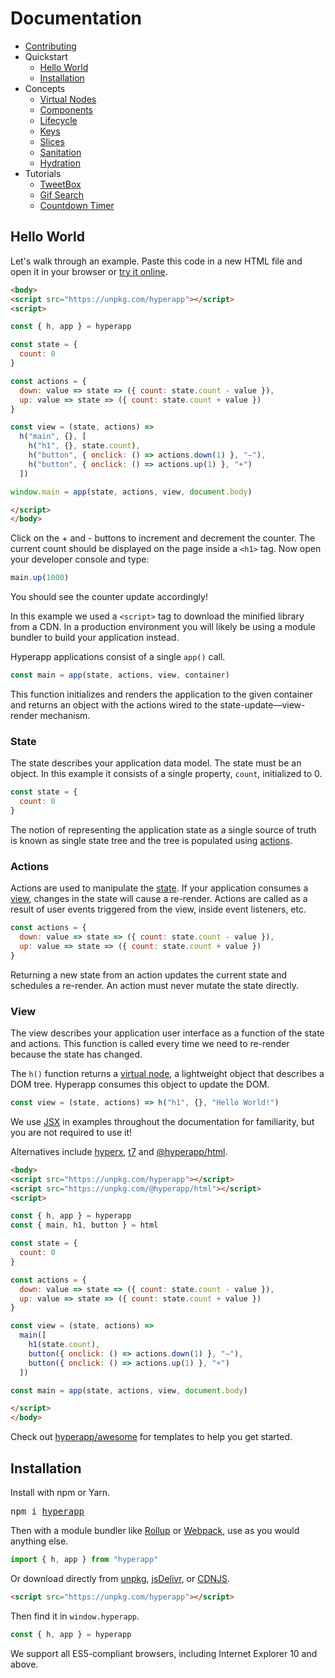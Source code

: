 # Documentation

* [Contributing](CONTRIBUTING.md)
* Quickstart
  * [Hello World](#hello-world)
  * [Installation](#installation)
* Concepts
  * [Virtual Nodes](vnodes.md)
  * [Components](components.md)
  * [Lifecycle](lifecycle.md)
  * [Keys](keys.md)
  * [Slices](slices.md)
  * [Sanitation](sanitation.md)
  * [Hydration](hydration.md)
* Tutorials
  * [TweetBox](tweetbox.md)
  * [Gif Search](gif-search.md)
  * [Countdown Timer](countdown-timer.md)

## Hello World

Let's walk through an example. Paste this code in a new HTML file and open it in your browser or [try it online](https://codepen.io/hyperapp/pen/zNxZLP?editors=0010).

```html
<body>
<script src="https://unpkg.com/hyperapp"></script>
<script>

const { h, app } = hyperapp

const state = {
  count: 0
}

const actions = {
  down: value => state => ({ count: state.count - value }),
  up: value => state => ({ count: state.count + value })
}

const view = (state, actions) =>
  h("main", {}, [
    h("h1", {}, state.count),
    h("button", { onclick: () => actions.down(1) }, "–"),
    h("button", { onclick: () => actions.up(1) }, "+")
  ])

window.main = app(state, actions, view, document.body)

</script>
</body>
```

Click on the + and - buttons to increment and decrement the counter. The current count should be displayed on the page inside a `<h1>` tag. Now open your developer console and type:

```js
main.up(1000)
```

You should see the counter update accordingly!

In this example we used a `<script>` tag to download the minified library from a CDN. In a production environment you will likely be using a module bundler to build your application instead.

Hyperapp applications consist of a single `app()` call.

```js
const main = app(state, actions, view, container)
```

This function initializes and renders the application to the given container and returns an object with the actions wired to the state-update—view-render mechanism.

### State

The state describes your application data model. The state must be an object. In this example it consists of a single property, `count`, initialized to 0.

```js
const state = {
  count: 0
}
```

The notion of representing the application state as a single source of truth is known as single state tree and the tree is populated using [actions](#actions).

### Actions

Actions are used to manipulate the [state](#state). If your application consumes a [view](#view), changes in the state will cause a re-render. Actions are called as a result of user events triggered from the view, inside event listeners, etc.

```js
const actions = {
  down: value => state => ({ count: state.count - value }),
  up: value => state => ({ count: state.count + value })
}
```

Returning a new state from an action updates the current state and schedules a re-render. An action must never mutate the state directly.

### View

The view describes your application user interface as a function of the state and actions. This function is called every time we need to re-render because the state has changed.

The `h()` function returns a [virtual node](vnodes.md), a lightweight object that describes a DOM tree. Hyperapp consumes this object to update the DOM.

```js
const view = (state, actions) => h("h1", {}, "Hello World!")
```

We use [JSX](https://facebook.github.io/jsx/) in examples throughout the documentation for familiarity, but you are not required to use it!

Alternatives include [hyperx](https://github.com/choojs/hyperx), [t7](https://github.com/trueadm/t7) and [@hyperapp/html](https://github.com/hyperapp/html).

```html
<body>
<script src="https://unpkg.com/hyperapp"></script>
<script src="https://unpkg.com/@hyperapp/html"></script>
<script>

const { h, app } = hyperapp
const { main, h1, button } = html

const state = {
  count: 0
}

const actions = {
  down: value => state => ({ count: state.count - value }),
  up: value => state => ({ count: state.count + value })
}

const view = (state, actions) =>
  main([
    h1(state.count),
    button({ onclick: () => actions.down(1) }, "–"),
    button({ onclick: () => actions.up(1) }, "+")
  ])

const main = app(state, actions, view, document.body)

</script>
</body>
```

Check out [hyperapp/awesome](https://github.com/hyperapp/awesome#apps-and-boilerplates) for templates to help you get started.

## Installation

Install with npm or Yarn.

<pre>
npm i <a href="https://www.npmjs.com/package/hyperapp">hyperapp</a>
</pre>

Then with a module bundler like [Rollup](https://github.com/rollup/rollup) or [Webpack](https://github.com/webpack/webpack), use as you would anything else.

```jsx
import { h, app } from "hyperapp"
```

Or download directly from [unpkg](https://unpkg.com/hyperapp), [jsDelivr](https://cdn.jsdelivr.net/npm/hyperapp@latest/dist/hyperapp.js), or [CDNJS](https://cdnjs.com/libraries/hyperapp).

```html
<script src="https://unpkg.com/hyperapp"></script>
```

Then find it in `window.hyperapp`.

```jsx
const { h, app } = hyperapp
```

We support all ES5-compliant browsers, including Internet Explorer 10 and above.
